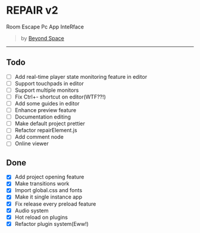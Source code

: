 # REPAIR v2

Room Escape Pc App InteRface

> by [Beyond Space](https://beyond-space.kr)

---

## Todo

- [ ] Add real-time player state monitoring feature in editor
- [ ] Support touchpads in editor
- [ ] Support multiple monitors
- [ ] Fix Ctrl+- shortcut on editor(WTF??!)
- [ ] Add some guides in editor
- [ ] Enhance preview feature
- [ ] Documentation editing
- [ ] Make default project prettier
- [ ] Refactor repairElement.js
- [ ] Add comment node
- [ ] Online viewer

## Done

- [x] Add project opening feature
- [x] Make transitions work
- [x] Import global.css and fonts
- [x] Make it single instance app
- [x] Fix release every preload feature
- [x] Audio system
- [x] Hot reload on plugins
- [x] Refactor plugin system(Eww!)

